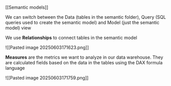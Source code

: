 [[Semantic models]]

We can switch between the Data (tables in the semantic folder), Query (SQL queries used to create the semantic model) and Model (just the semantic model) view

We use **Relationships** to connect tables in the semantic model

![[Pasted image 20250603171623.png]]

**Measures** are the metrics we want to analyze in our data warehouse. They are calculated fields based on the data in the tables using the DAX formula language

![[Pasted image 20250603171759.png]]